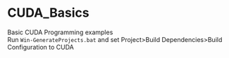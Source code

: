 # CUDA_Basics
Basic CUDA Programming examples\
Run ```Win-GenerateProjects.bat``` and set Project>Build Dependencies>Build Configuration to CUDA
